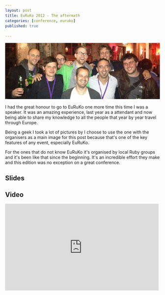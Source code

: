 ```yaml
---
layout: post
title: EuRuKo 2012 - The aftermath
categories: [conference, euruko]
published: true

---
```


![](/posts_assets/euruko2012-header.png)

I had the great honour to go to EuRuKo one more time this time I was a
speaker. It was an amazing experience, last year as a attendant and now being
able to share my knowledge to all the people that year by year travel through
Europe.

Being a geek I took a lot of pictures by I choose to use the one with the
organisers as a main image for this post because that's one of the key features
of any event, especially EuRuKo.

For the ones that do not know EuRuKo it's organised by local Ruby groups and
it's been like that since the beginning. It's an incredible effort they make and
this edition was no exception on a great conference.


## Slides

<script async class="speakerdeck-embed" data-id="4fca0c783c382a001f0088d2" data-ratio="1.7777777777777777" src="//speakerdeck.com/assets/embed.js"></script>


## Video

<iframe src="http://player.vimeo.com/video/44025029?badge=0" width="500" height="283" frameborder="0" webkitAllowFullScreen mozallowfullscreen allowFullScreen></iframe>
